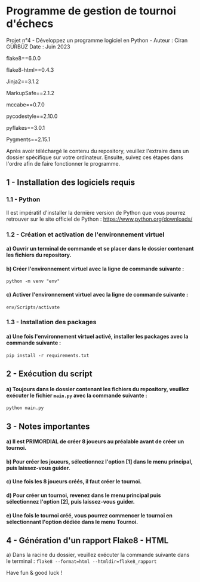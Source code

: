 # Programme de gestion de tournoi d'échecs
Projet n°4 - Développez un programme logiciel en Python - Auteur : Ciran GÜRBÜZ
Date : Juin 2023

flake8==6.0.0

flake8-html==0.4.3

Jinja2==3.1.2

MarkupSafe==2.1.2

mccabe==0.7.0

pycodestyle==2.10.0

pyflakes==3.0.1

Pygments==2.15.1


Après avoir téléchargé le contenu du repository, veuillez l'extraire dans un dossier spécifique sur votre ordinateur. 
Ensuite, suivez ces étapes dans l'ordre afin de faire fonctionner le programme.

## 1 - Installation des logiciels requis

### 1.1 - Python

Il est impératif d'installer la dernière version de Python que vous pourrez retrouver sur le site officiel de Python : https://www.python.org/downloads/


### 1.2 - Création et activation de l'environnement virtuel

#### a) Ouvrir un terminal de commande et se placer dans le dossier contenant les fichiers du repository.
#### b) Créer l'environnement virtuel avec la ligne de commande suivante : 
```python -m venv "env"```
#### c) Activer l'environnement virtuel avec la ligne de commande suivante : 
```env/Scripts/activate```


### 1.3 - Installation des packages

#### a) Une fois l'environnement virtuel activé, installer les packages avec la commande suivante : 
```pip install -r requirements.txt```


## 2 - Exécution du script

#### a) Toujours dans le dossier contenant les fichiers du repository, veuillez exécuter le fichier ```main.py``` avec la commande suivante :
```python main.py```


## 3 - Notes importantes

#### a) Il est PRIMORDIAL de créer 8 joueurs au préalable avant de créer un tournoi.
#### b) Pour créer les joueurs, sélectionnez l'option [1] dans le menu principal, puis laissez-vous guider.
#### c) Une fois les 8 joueurs créés, il faut créer le tournoi.
#### d) Pour créer un tournoi, revenez dans le menu principal puis sélectionnez l'option [2], puis laissez-vous guider.
#### e) Une fois le tournoi créé, vous pourrez commencer le tournoi en sélectionnant l'option dédiée dans le menu Tournoi.


## 4 - Génération d'un rapport Flake8 - HTML

a) Dans la racine du dossier, veuillez exécuter la commande suivante dans le terminal :
```flake8 --format=html --htmldir=flake8_rapport```



Have fun & good luck !
